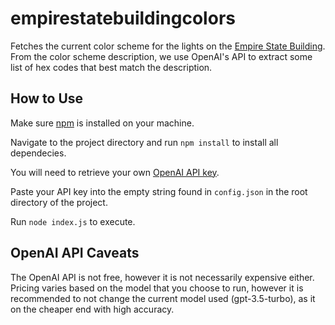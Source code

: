 # empirestatebuildingcolors
Fetches the current color scheme for the lights on the [Empire State Building](https://www.esbnyc.com). From the color scheme description, we use OpenAI's API to extract some list of hex codes that best match the description.

## How to Use
Make sure [npm](https://docs.npmjs.com/downloading-and-installing-node-js-and-npm) is installed on your machine.

Navigate to the project directory and run `npm install` to install all dependecies.

You will need to retrieve your own [OpenAI API key](https://openai.com/blog/openai-api).

Paste your API key into the empty string found in `config.json` in the root directory of the project.

Run `node index.js` to execute.

## OpenAI API Caveats
The OpenAI API is not free, however it is not necessarily expensive either. Pricing varies based on the model that you choose to run, however it is recommended to not change the current model used (gpt-3.5-turbo), as it on the cheaper end with high accuracy.
